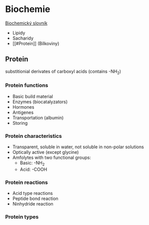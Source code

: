 # Biochemie

[Biochemický slovník](https://e-learning.vscht.cz/mod/glossary/view.php?id=49341)

- Lipidy
- Sacharidy
- [[#Protein]] (Bílkoviny)

## Protein

substitionial derivates of carboxyl acids (contains -NH<sub>2</sub>)

### Protein functions

- Basic build material
- Enzymes (biocatalyzators)
- Hormones
- Antigenes
- Transportation (albumin)
- Storing

### Protein characteristics

- Transparent, soluble in water, not soluble in non-polar solutions
- Optically active (except glycine)
- Amfolytes with two functional groups:
	- Basic: -NH<sub>2</sub>
	- Acid: -COOH

### Protein reactions

- Acid type reactions
- Peptide bond reaction
- Ninhydride reaction

### Protein types





